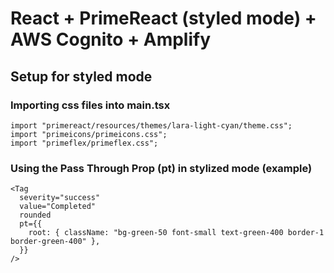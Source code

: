 # React + PrimeReact (styled mode) + AWS Cognito + Amplify

## Setup for styled mode

### Importing css files into main.tsx

```
import "primereact/resources/themes/lara-light-cyan/theme.css";
import "primeicons/primeicons.css";
import "primeflex/primeflex.css";
```

### Using the Pass Through Prop (pt) in stylized mode (example)

```
<Tag
  severity="success"
  value="Completed"
  rounded
  pt={{
    root: { className: "bg-green-50 font-small text-green-400 border-1 border-green-400" },
  }}
/>
```
